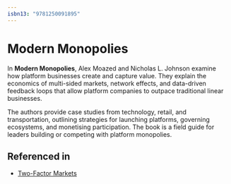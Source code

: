 ```yaml
---
isbn13: "9781250091895"
---
```


# Modern Monopolies

In **Modern Monopolies**, Alex Moazed and Nicholas L. Johnson examine how platform businesses create and capture value. They explain the economics of multi-sided markets, network effects, and data-driven feedback loops that allow platform companies to outpace traditional linear businesses.

The authors provide case studies from technology, retail, and transportation, outlining strategies for launching platforms, governing ecosystems, and monetising participation. The book is a field guide for leaders building or competing with platform monopolies.

## Referenced in

- [Two-Factor Markets](/strategies/ecosystem/two-factor-markets)
